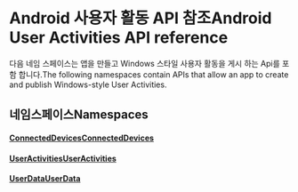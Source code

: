 # <a name="android-user-activities-api-reference"></a><span data-ttu-id="81efd-101">Android 사용자 활동 API 참조</span><span class="sxs-lookup"><span data-stu-id="81efd-101">Android User Activities API reference</span></span>

<span data-ttu-id="81efd-102">다음 네임 스페이스는 앱을 만들고 Windows 스타일 사용자 활동을 게시 하는 Api를 포함 합니다.</span><span class="sxs-lookup"><span data-stu-id="81efd-102">The following namespaces contain APIs that allow an app to create and publish Windows-style User Activities.</span></span>

## <a name="namespaces"></a><span data-ttu-id="81efd-103">네임스페이스</span><span class="sxs-lookup"><span data-stu-id="81efd-103">Namespaces</span></span>

#### <a name="connecteddeviceshttpsdocsmicrosoftcomjavaapicommicrosoftconnecteddevices"></a>[<span data-ttu-id="81efd-104">ConnectedDevices</span><span class="sxs-lookup"><span data-stu-id="81efd-104">ConnectedDevices</span></span>](https://docs.microsoft.com/java/api/com.microsoft.connecteddevices)
#### <a name="useractivitieshttpsdocsmicrosoftcomjavaapicommicrosoftconnecteddevicesuserdatauseractivities"></a>[<span data-ttu-id="81efd-105">UserActivities</span><span class="sxs-lookup"><span data-stu-id="81efd-105">UserActivities</span></span>](https://docs.microsoft.com/java/api/com.microsoft.connecteddevices.userdata.useractivities)
#### <a name="userdatahttpsdocsmicrosoftcomjavaapicommicrosoftconnecteddevicesuserdata"></a>[<span data-ttu-id="81efd-106">UserData</span><span class="sxs-lookup"><span data-stu-id="81efd-106">UserData</span></span>](https://docs.microsoft.com/java/api/com.microsoft.connecteddevices.userdata)